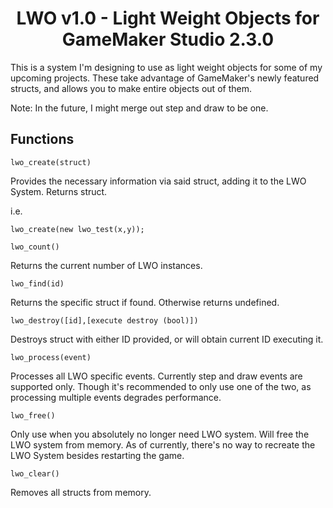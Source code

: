 <div align="center">

# LWO v1.0 - Light Weight Objects for GameMaker Studio 2.3.0
</div>

This is a system I'm designing to use as light weight objects for some of my upcoming projects. These take advantage of GameMaker's newly featured structs, and allows you to make entire objects out of them. 

Note: In the future, I might merge out step and draw to be one.


## Functions
`lwo_create(struct)`

Provides the necessary information via said struct, adding it to the LWO System. Returns struct.

i.e. 

`lwo_create(new lwo_test(x,y));`



`lwo_count()`

Returns the current number of LWO instances.

`lwo_find(id)`

Returns the specific struct if found. Otherwise returns undefined.

`lwo_destroy([id],[execute destroy (bool)])`

Destroys struct with either ID provided, or will obtain current ID executing it.

`lwo_process(event)`

Processes all LWO specific events. Currently step and draw events are supported only. Though it's recommended to only use one of the two, as processing multiple events degrades performance.

`lwo_free()`

Only use when you absolutely no longer need LWO system. Will free the LWO system from memory. As of currently, there's no way to recreate the LWO System besides restarting the game.

`lwo_clear()`

Removes all structs from memory.
